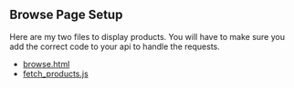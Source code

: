 ## Browse Page Setup

Here are my two files to display products. You will have to make sure you add the correct code to your api to handle the requests. 

- [browse.html](./browse.html)
- [fetch_products.js](./fetch_products.js)
